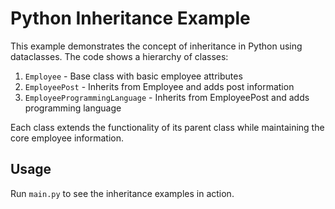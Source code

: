 # Python Inheritance Example

This example demonstrates the concept of inheritance in Python using dataclasses. The code shows a hierarchy of classes:

1. `Employee` - Base class with basic employee attributes
2. `EmployeePost` - Inherits from Employee and adds post information
3. `EmployeeProgrammingLanguage` - Inherits from EmployeePost and adds programming language

Each class extends the functionality of its parent class while maintaining the core employee information.

## Usage
Run `main.py` to see the inheritance examples in action. 